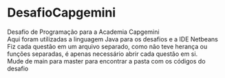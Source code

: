 # DesafioCapgemini
Desafio de Programação para a Academia Capgemini
<br>Aqui foram utilizadas a linguagem Java para os desafios e a IDE Netbeans
<br>Fiz cada questão em um arquivo separado, como não teve herança ou funções separadas, é apenas necessário abrir cada questão em si. 
<br>Mude de main para master para encontrar a pasta com os códigos do desafio
